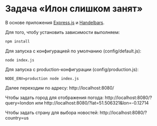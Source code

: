 # Задача «Илон слишком занят»

В основе приложения [Express.js](https://expressjs.com/) и [Handelbars](http://handlebarsjs.com/).

Для того, чтобу установить зависимости выполняем:

```sh
npm install
```

Для запуска с конфигурацией по умолчанию (config/default.js):

```
node index.js
```

Для запуска с production-конфигурации (config/production.js):

```
NODE_ENV=production node index.js
```

Далее переходим по адресу:
http://localhost:8080/

Чтобы задать город для отображения погода: http://localhost:8080/?query=london или http://localhost:8080/?lat=51.506321&lon=-0.12714

Чтобы задать страну для выбора новостей: http://localhost:8080/?country=us